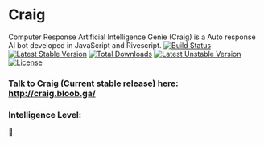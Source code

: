 # Craig
Computer Response Artificial Intelligence Genie (Craig) is a Auto response AI bot developed in JavaScript and Rivescript.
[![Build Status](https://travis-ci.org/AntwaunTuneJr/Craig.svg?branch=master)](https://travis-ci.org/BloobINC/Craig)
[![Latest Stable Version](https://poser.pugx.org/craig/craig/v/stable)](https://packagist.org/packages/craig/craig) [![Total Downloads](https://poser.pugx.org/craig/craig/downloads)](https://packagist.org/packages/craig/craig) [![Latest Unstable Version](https://poser.pugx.org/craig/craig/v/unstable)](https://packagist.org/packages/craig/craig) [![License](https://poser.pugx.org/craig/craig/license)](https://packagist.org/packages/craig/craig)


### Talk to Craig (Current stable release) here: http://craig.bloob.ga/
### Intelligence Level:
:shit:
